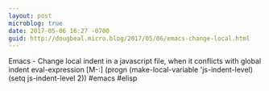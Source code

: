 ```yaml
---
layout: post
microblog: true
date: 2017-05-06 16:27 -0700
guid: http://dougbeal.micro.blog/2017/05/06/emacs-change-local.html
---
```

Emacs -  Change local indent in a javascript file, when it conflicts with global indent
eval-expression [M-:]
(progn (make-local-variable 'js-indent-level) (setq js-indent-level 2))
#emacs #elisp
